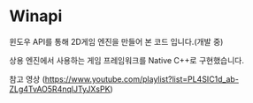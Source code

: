 # Winapi

윈도우 API를 통해 2D게임 엔진을 만들어 본 코드 입니다.(개발 중)<br>

상용 엔진에서 사용하는 게임 프레임워크를 Native C++로 구현했습니다.<br>

참고 영상 (https://www.youtube.com/playlist?list=PL4SIC1d_ab-ZLg4TvAO5R4nqlJTyJXsPK)
